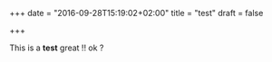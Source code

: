 +++
date = "2016-09-28T15:19:02+02:00"
title = "test"
draft = false

+++

This is a **test** great !! ok ?
